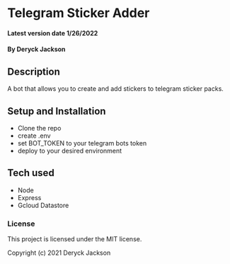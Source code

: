 # Telegram Sticker Adder

#### Latest version date 1/26/2022

#### By Deryck Jackson

## Description

A bot that allows you to create and add stickers to telegram sticker packs.

## Setup and Installation

* Clone the repo
* create .env
* set BOT_TOKEN to your telegram bots token
* deploy to your desired environment

## Tech used

* Node
* Express
* Gcloud Datastore

### License

This project is licensed under the MIT license.

Copyright (c) 2021 Deryck Jackson
